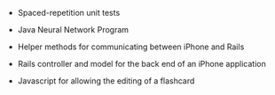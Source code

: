 * Spaced-repetition unit tests

* Java Neural Network Program

* Helper methods for communicating between iPhone and Rails

* Rails controller and model for the back end of an iPhone application

* Javascript for allowing the editing of a flashcard


